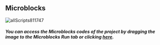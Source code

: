## Microblocks

![allScripts811747](https://user-images.githubusercontent.com/112697142/193206571-62447ee8-f703-4f34-aaa4-f829e1d35ab4.png)


##### You can access the Microblocks codes of the project by dragging the image to the Microblocks Run tab or clicking [here](https://microblocks.fun/run/microblocks.html#scripts=GP%20Scripts%0Adepends%20%27PIR%27%20%27PicoBricks%27%20%27Tone%27%0A%0Ascript%20678%20160%20%7B%0AwhenBroadcastReceived%20%27activated%27%0Apb_set_red_LED%20true%0AwaitUntil%20%28PIR%2014%29%0AsendBroadcast%20%27motion%20detected%27%0A%7D%0A%0Ascript%20433%20165%20%7B%0AwhenCondition%20%28pb_button%29%0AwaitMillis%203000%0AsendBroadcast%20%27activated%27%0A%7D%0A%0Ascript%20893%20326%20%7B%0AwhenCondition%20%28digitalReadOp%201%29%0ArepeatUntil%20%28pb_button%29%20%7B%0A%20%20%27play%20tone%27%20%27F%27%201%20500%0A%20%20pb_set_red_LED%20true%0A%20%20waitMillis%20500%0A%20%20%27play%20tone%27%20%27G%27%202%20500%0A%20%20pb_set_red_LED%20false%0A%20%20waitMillis%20500%0A%7D%0A%7D%0A%0Ascript%20483%20331%20%7B%0AwhenBroadcastReceived%20%27motion%20detected%27%0Aforever%20%7B%0A%20%20%27play%20tone%27%20%27C%27%200%20200%0A%20%20%27play%20tone%27%20%27E%27%203%20100%0A%20%20%27play%20tone%27%20%27C%27%202%20150%0A%20%20%27play%20tone%27%20%27F%27%201%20300%0A%7D%0A%7D%0A%0A "here").
